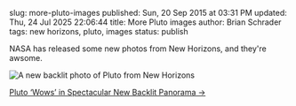 slug: more-pluto-images
published: Sun, 20 Sep 2015 at 03:31 PM
updated: Thu, 24 Jul 2025 22:06:44 
title: More Pluto images
author: Brian Schrader
tags: new horizons, pluto, images
status: publish

NASA has released some new photos from New Horizons, and they're awsome. 

![A new backlit photo of Pluto from New Horizons](http://brianschrader.com/images/blog/nasa-pluto-backlit.png)

[Pluto ‘Wows’ in Spectacular New Backlit Panorama &#8594;](https://www.nasa.gov/feature/pluto-wows-in-spectacular-new-backlit-panorama)
